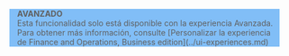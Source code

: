 <blockquote STYLE="background: #81BEF7;border-left:None"><b>AVANZADO</b><br />Esta funcionalidad solo está disponible con la experiencia Avanzada. Para obtener más información, consulte [Personalizar la experiencia de Finance and Operations, Business edition](../ui-experiences.md) </blockquote>
